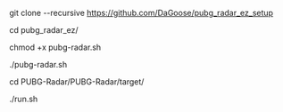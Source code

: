 git clone --recursive https://github.com/DaGoose/pubg_radar_ez_setup

cd pubg_radar_ez/

chmod +x pubg-radar.sh

./pubg-radar.sh

cd PUBG-Radar/PUBG-Radar/target/

./run.sh

